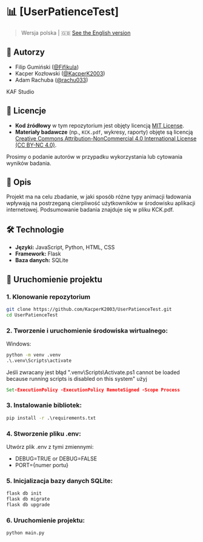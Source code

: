 # 📊 [UserPatienceTest]

> Wersja polska | 🇬🇧 [See the English version](README.md)

## 👥 Autorzy
- Filip Gumiński ([@Fifikula](https://github.com/Fifikula))
- Kacper Kozłowski ([@KacperK2003](https://github.com/KacperK2003))
- Adam Rachuba ([@rachu033](https://github.com/rachu033))

KAF Studio

## 📄 Licencje

- **Kod źródłowy** w tym repozytorium jest objęty licencją [MIT License](LICENSE).
- **Materiały badawcze** (np., `KCK.pdf`, wykresy, raporty) objęte są licencją [Creative Commons Attribution-NonCommercial 4.0 International License (CC BY-NC 4.0)](https://creativecommons.org/licenses/by-nc/4.0/).

Prosimy o podanie autorów w przypadku wykorzystania lub cytowania wyników badania.

## 🧪 Opis
Projekt ma na celu zbadanie, w jaki sposób różne typy animacji ładowania wpływają na postrzeganą cierpliwość użytkowników w środowisku aplikacji internetowej. Podsumowanie badania znajduje się w pliku KCK.pdf. 

## 🛠️ Technologie
- **Języki:** JavaScript, Python, HTML, CSS 
- **Framework:** Flask
- **Baza danych:** SQLite

## 🚀 Uruchomienie projektu

### 1. Klonowanie repozytorium
```bash
git clone https://github.com/KacperK2003/UserPatienceTest.git
cd UserPatienceTest
```

### 2. Tworzenie i uruchomienie środowiska wirtualnego:
Windows:
```cmd
python -m venv .venv
.\.venv\Scripts\activate
```
Jeśli zwracany jest błąd ".venv\Scripts\Activate.ps1 cannot be loaded because running scripts is disabled on this system" użyj 
```cmd
Set-ExecutionPolicy -ExecutionPolicy RemoteSigned -Scope Process
```

### 3. Instalowanie bibliotek:
```cmd
pip install -r .\requirements.txt
```


### 4. Stworzenie pliku .env:
Utwórz plik .env z tymi zmiennymi:
- DEBUG=TRUE or DEBUG=FALSE
- PORT={numer portu}

### 5. Inicjalizacja bazy danych SQLite:
```cmd
flask db init
flask db migrate
flask db upgrade
```


### 6. Uruchomienie projektu:
```cmd
python main.py
```
